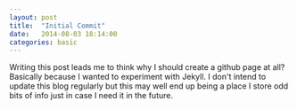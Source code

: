 ```yaml
---
layout: post
title:  "Initial Commit"
date:   2014-08-03 18:14:00
categories: basic
---
```


Writing this post leads me to think why I should create a github page at all? Basically because I wanted to experiment with Jekyll. I don't intend to update this blog regularly but this may well end up being a place I store odd bits of info just in case I need it in the future.

[about-link]: /contact/
